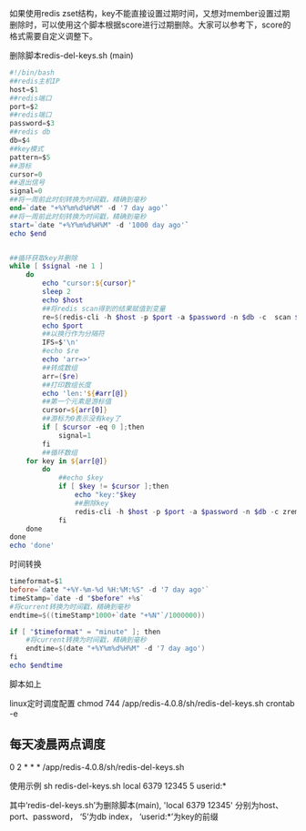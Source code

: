 ﻿如果使用redis zset结构，key不能直接设置过期时间，又想对member设置过期删除时，可以使用这个脚本根据score进行过期删除。大家可以参考下，score的格式需要自定义调整下。

删除脚本redis-del-keys.sh (main)

```powershell
#!/bin/bash
##redis主机IP
host=$1
##redis端口
port=$2
##redis端口
password=$3
##redis db
db=$4
##key模式
pattern=$5
##游标
cursor=0
##退出信号
signal=0
##将一周前此时刻转换为时间戳，精确到毫秒
end=`date "+%Y%m%d%H%M" -d '7 day ago'`
##将一周前此时刻转换为时间戳，精确到毫秒
start=`date "+%Y%m%d%H%M" -d '1000 day ago'`
echo $end


##循环获取key并删除
while [ $signal -ne 1 ]
    do
        echo "cursor:${cursor}"
        sleep 2
        echo $host
        ##将redis scan得到的结果赋值到变量
        re=$(redis-cli -h $host -p $port -a $password -n $db -c  scan $cursor count 1000 match $pattern)
        echo $port
        ##以换行作为分隔符
        IFS=$'\n' 
        #echo $re
        echo 'arr=>'
        ##转成数组
        arr=($re)
        ##打印数组长度
        echo 'len:'${#arr[@]}
        ##第一个元素是游标值
        cursor=${arr[0]}
        ##游标为0表示没有key了
        if [ $cursor -eq 0 ];then
            signal=1
        fi
        ##循环数组
    for key in ${arr[@]}
        do
            ##echo $key
            if [ $key != $cursor ];then
                echo "key:"$key
                ##删除key
                redis-cli -h $host -p $port -a $password -n $db -c zremrangebyscore $key $start $end >/dev/null  2>&1
            fi
    done
done
echo 'done'
```

时间转换

```powershell
timeformat=$1
before=`date "+%Y-%m-%d %H:%M:%S" -d '7 day ago'`  
timeStamp=`date -d "$before" +%s`   
#将current转换为时间戳，精确到毫秒  
endtime=$((timeStamp*1000+`date "+%N"`/1000000)) 

if [ "$timeformat" = "minute" ]; then
	#将current转换为时间戳，精确到毫秒
	endtime=$(date "+%Y%m%d%H%M" -d '7 day ago')
fi
echo $endtime
```

脚本如上

linux定时调度配置
chmod 744 /app/redis-4.0.8/sh/redis-del-keys.sh
crontab -e

## 每天凌晨两点调度
0 2 * * * /app/redis-4.0.8/sh/redis-del-keys.sh

使用示例
sh redis-del-keys.sh local 6379 12345 5 userid:*

其中‘redis-del-keys.sh’为删除脚本(main), 'local 6379 12345' 分别为host、port、password， ‘5’为db index， ‘userid:*’为key的前缀
